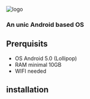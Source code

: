 ![logo](https://github.com/DrawDrimer/CloverflowOS/assets/121459810/4a2ceb80-de4d-460b-825d-d92644c253a7)
### An unic Android based OS

## Prerquisits

- OS Android 5.0 (Lollipop)
- RAM   minimal 10GB
- WIFI  needed

## installation
